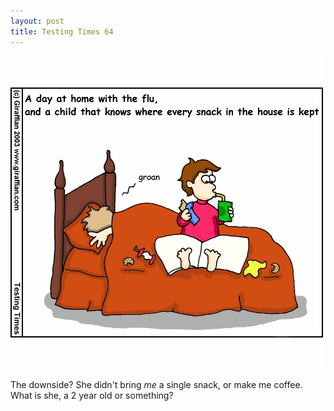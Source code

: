 ```yaml
---
layout: post
title: Testing Times 64
---
```

<img src="/images/tt0064.png">

The downside? She didn't bring <em>me</em> a single snack, or make me coffee. What is she, a 2 year old or something?